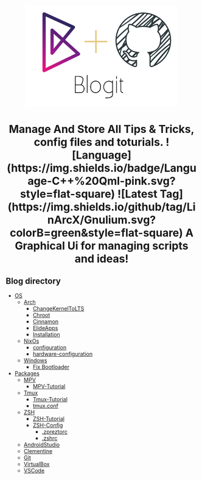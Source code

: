 <h1 align="center">
	<img width="400" src="Assets/blogit.png" alt="Blogit">
	<br>
	<br>
    <p2>Manage And Store All Tips &amp; Tricks, config files and toturials.</p2>
    <p5>
    	![Language](https://img.shields.io/badge/Language-C++%20Qml-pink.svg?style=flat-square) ![Latest Tag](https://img.shields.io/github/tag/LinArcX/Gnulium.svg?colorB=green&style=flat-square)
A Graphical Ui for managing scripts and ideas!
    </p5>
</h1>

## Blog directory

- [OS](OS/)
	- [Arch](OS/Arch/)
        - [ChangeKernelToLTS](OS/Arch/ChangeKernelToLTS.md)
        - [Chroot](OS/Arch/Chroot.md)
        - [Cinnamon](OS/Arch/Cinnamon.md)
        - [ElideApps](OS/Arch/ElideApps.md)
        - [Installation](OS/Arch/Installation.md)
	- [NixOs](OS/NixOs)
        - [configuration](OS/NixOs/configuration.md)
        - [hardware-configuration](OS/NixOs/hardware-configuration.md)
	- [Windows](OS/Windows)
        - [Fix Bootloader](OS/Windows/bootloader.md)
- [Packages](Packages/)
	- [MPV](Packages/MPV/)
	    - [MPV-Tutorial](Packages/MPV/MPV-Tutorial.md) 
	- [Tmux](Packages/Tmux)
        - [Tmux-Tutorial](Packages/Tmux/Tmux-Tutorial.md)
        - [tmux.conf](Packages/Tmux/.tmux.conf)
	- [ZSH](Packages/ZSH)
        - [ZSH-Tutorial](Packages/ZSH/ZSH-Tutorial.md)
        - [ZSH-Config](Packages/ZSH/Config)
            - [.zpreztorc](Packages/ZSH/Config/.zpreztorc)
            - [.zshrc](Packages/ZSH/Config/.zshrc)
    - [AndroidStudio](Packages/AndroidStudio.md)
    - [Clementine](Packages/Clementine.md)
    - [Git](Packages/Git.md)
    - [VirtualBox](Packages/VirtualBox.md)
    - [VSCode](Packages/VSCode.md)
